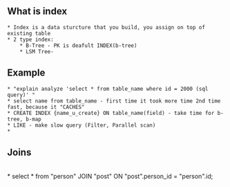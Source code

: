 ## What is index
    * Index is a data sturcture that you build, you assign on top of existing table 
    * 2 type index:
        * B-Tree - PK is deafult INDEX(b-tree) 
        * LSM Tree-
        

## Example
    * "explain analyze 'select * from table_name where id = 2000 (sql query)' "
    * select name from table_name - first time it took more time 2nd time fast, because it "CACHES"
    * CREATE INDEX {name_u_create} ON table_name(field) - take time for b-tree, b-map
    * LIKE - make slow query (Filter, Parallel scan)
    * 

<h2>Joins</h2> 
<br>
* select * from "person" JOIN "post" ON "post".person_id = "person".id;

<br>





